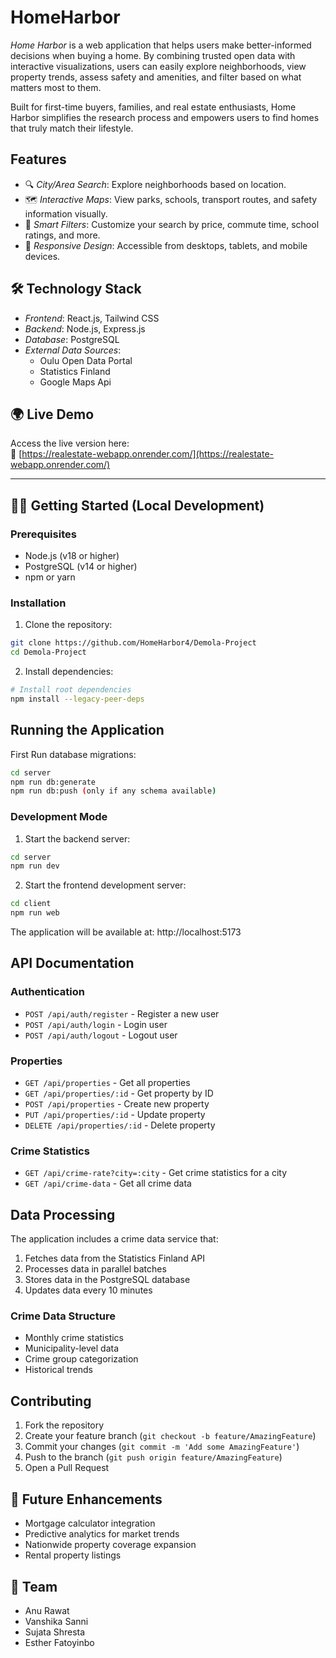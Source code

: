 # HomeHarbor

*Home Harbor* is a web application that helps users make better-informed decisions when buying a home. By combining trusted open data with interactive visualizations, users can easily explore neighborhoods, view property trends, assess safety and amenities, and filter based on what matters most to them.

Built for first-time buyers, families, and real estate enthusiasts, Home Harbor simplifies the research process and empowers users to find homes that truly match their lifestyle.

## Features

- 🔍 *City/Area Search*: Explore neighborhoods based on location.
- 🗺️ *Interactive Maps*: View parks, schools, transport routes, and safety information visually.
- 🎯 *Smart Filters*: Customize your search by price, commute time, school ratings, and more.
- 📱 *Responsive Design*: Accessible from desktops, tablets, and mobile devices.


## 🛠️ Technology Stack

- *Frontend*: React.js, Tailwind CSS
- *Backend*: Node.js, Express.js
- *Database*: PostgreSQL
- *External Data Sources*: 
  - Oulu Open Data Portal
  - Statistics Finland
  - Google Maps Api
    
## 🌍 Live Demo

Access the live version here:  
🔗 [https://realestate-webapp.onrender.com/](https://realestate-webapp.onrender.com/)

---

## 🧑‍💻 Getting Started (Local Development)

### Prerequisites
- Node.js (v18 or higher)
- PostgreSQL (v14 or higher)
- npm or yarn

### Installation

1. Clone the repository:
```bash
git clone https://github.com/HomeHarbor4/Demola-Project
cd Demola-Project
```


2. Install dependencies:
```bash
# Install root dependencies
npm install --legacy-peer-deps
```

## Running the Application
First Run database migrations:
```bash
cd server
npm run db:generate
npm run db:push (only if any schema available)
```
### Development Mode
1. Start the backend server:
```bash
cd server
npm run dev
```

2. Start the frontend development server:
```bash
cd client
npm run web
```

The application will be available at:
 http://localhost:5173
 


## API Documentation

### Authentication

- `POST /api/auth/register` - Register a new user
- `POST /api/auth/login` - Login user
- `POST /api/auth/logout` - Logout user

### Properties

- `GET /api/properties` - Get all properties
- `GET /api/properties/:id` - Get property by ID
- `POST /api/properties` - Create new property
- `PUT /api/properties/:id` - Update property
- `DELETE /api/properties/:id` - Delete property

### Crime Statistics

- `GET /api/crime-rate?city=:city` - Get crime statistics for a city
- `GET /api/crime-data` - Get all crime data

## Data Processing

The application includes a crime data service that:
1. Fetches data from the Statistics Finland API
2. Processes data in parallel batches
3. Stores data in the PostgreSQL database
4. Updates data every 10 minutes

### Crime Data Structure

- Monthly crime statistics
- Municipality-level data
- Crime group categorization
- Historical trends

## Contributing

1. Fork the repository
2. Create your feature branch (`git checkout -b feature/AmazingFeature`)
3. Commit your changes (`git commit -m 'Add some AmazingFeature'`)
4. Push to the branch (`git push origin feature/AmazingFeature`)
5. Open a Pull Request

## 🧠 Future Enhancements

- Mortgage calculator integration
- Predictive analytics for market trends
- Nationwide property coverage expansion
- Rental property listings

## 👥 Team

- Anu Rawat  
- Vanshika Sanni  
- Sujata Shresta  
- Esther Fatoyinbo
  

